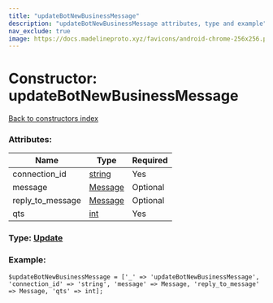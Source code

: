 ```yaml
---
title: "updateBotNewBusinessMessage"
description: "updateBotNewBusinessMessage attributes, type and example"
nav_exclude: true
image: https://docs.madelineproto.xyz/favicons/android-chrome-256x256.png
---
```

# Constructor: updateBotNewBusinessMessage  
[Back to constructors index](/API_docs/constructors/index.html)



### Attributes:

| Name     |    Type       | Required |
|----------|---------------|----------|
|connection\_id|[string](/API_docs/types/string.html) | Yes|
|message|[Message](/API_docs/types/Message.html) | Optional|
|reply\_to\_message|[Message](/API_docs/types/Message.html) | Optional|
|qts|[int](/API_docs/types/int.html) | Yes|



### Type: [Update](/API_docs/types/Update.html)


### Example:

```
$updateBotNewBusinessMessage = ['_' => 'updateBotNewBusinessMessage', 'connection_id' => 'string', 'message' => Message, 'reply_to_message' => Message, 'qts' => int];
```  
